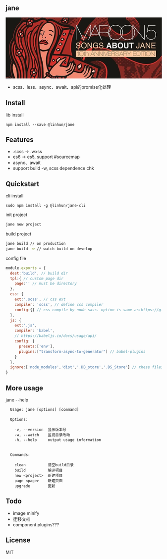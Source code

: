 ## jane
![cover](./cover.jpg)
+ scss、less、async、await、api的promise化处理

## Install
lib install
```
npm install --save @linhun/jane
```
## Features
+ .scss -> .wxss 
+ es6 -> es5, support #sourcemap
+ async、await
+ support build -w, scss dependence chk

## Quickstart
cli install
```
sudo npm install -g @linhun/jane-cli
```
init project
``` sh
jane new project
```
build project
``` sh
jane build // on production
jane build -w // watch build on develop
```
config file
```javascript
module.exports = {
  dest:'build', // build dir
  tpl:{ // custom page dir
    page:'' // must be directory
  },
  css: {
    ext:'.scss', // css ext
    compiler: 'scss', // define css compiler
    config:{} // css compile by node-sass. option is same as:https://github.com/sass/node-sass
  },
  js: {
    ext:'.js',
    compiler: 'babel',
    // https://babeljs.io/docs/usage/api/
    config: {
      presets:['env'],
      plugins:["transform-async-to-generator"] // babel-plugins 
    }
  },
  ignore:['node_modules','dist','.DB_store','.DS_Store'] // these files could be ignored by compiler
}
```

## More usage
jane --help
```
  Usage: jane [options] [command]
  
  Options:

    -v, --version  显示版本号
    -w, --watch    监视目录改动
    -h, --help     output usage information


  Commands:

    clean          清空build目录
    build          编译项目
    new <project>  新建项目
    page <page>    新建页面
    upgrade        更新

```
## Todo 
+ image minify
+ 迁移文档
+ component plugins???

## License
MIT


